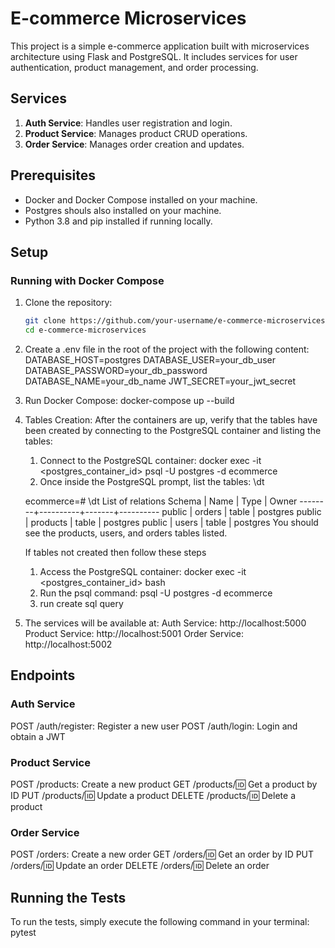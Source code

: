 # E-commerce Microservices

This project is a simple e-commerce application built with microservices architecture using Flask and PostgreSQL. It includes services for user authentication, product management, and order processing.

## Services

1. **Auth Service**: Handles user registration and login.
2. **Product Service**: Manages product CRUD operations.
3. **Order Service**: Manages order creation and updates.

## Prerequisites

- Docker and Docker Compose installed on your machine.
- Postgres shouls also installed on your machine.
- Python 3.8 and pip installed if running locally.

## Setup

### Running with Docker Compose

1. Clone the repository:
   ```sh
   git clone https://github.com/your-username/e-commerce-microservices.git
   cd e-commerce-microservices

2. Create a .env file in the root of the project with the following content:
DATABASE_HOST=postgres
DATABASE_USER=your_db_user
DATABASE_PASSWORD=your_db_password
DATABASE_NAME=your_db_name
JWT_SECRET=your_jwt_secret

3. Run Docker Compose:
docker-compose up --build

4. Tables Creation:
After the containers are up, verify that the tables have been created by connecting to the PostgreSQL container and listing the tables:

   1. Connect to the PostgreSQL container:
   docker exec -it <postgres_container_id> psql -U postgres -d ecommerce
   2. Once inside the PostgreSQL prompt, list the tables:
   \dt

   ecommerce=# \dt
          List of relations
   Schema |   Name   | Type  |  Owner
   --------+----------+-------+----------
   public | orders   | table | postgres
   public | products | table | postgres
   public | users    | table | postgres
   You should see the products, users, and orders tables listed.

   If tables not created then follow these steps
   1. Access the PostgreSQL container:
   docker exec -it <postgres_container_id> bash
   2. Run the psql command:
   psql -U postgres -d ecommerce
   3. run create sql query

4. The services will be available at:
Auth Service: http://localhost:5000
Product Service: http://localhost:5001
Order Service: http://localhost:5002

## Endpoints
### Auth Service
POST /auth/register: Register a new user
POST /auth/login: Login and obtain a JWT

### Product Service
POST /products: Create a new product
GET /products/:id: Get a product by ID
PUT /products/:id: Update a product
DELETE /products/:id: Delete a product

### Order Service
POST /orders: Create a new order
GET /orders/:id: Get an order by ID
PUT /orders/:id: Update an order
DELETE /orders/:id: Delete an order


## Running the Tests
To run the tests, simply execute the following command in your terminal:
pytest
